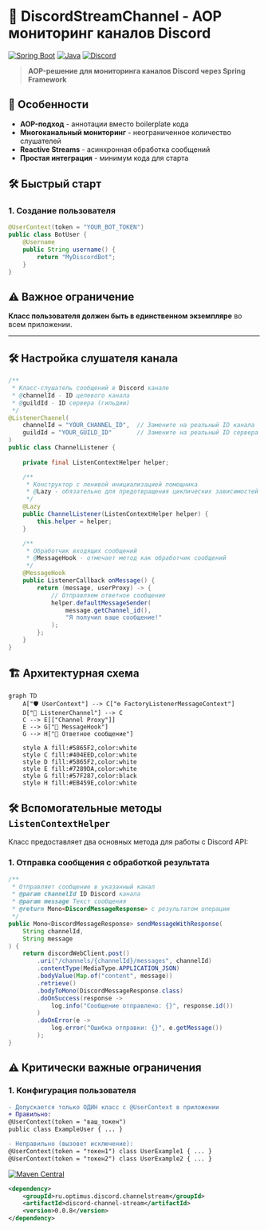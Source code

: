 # 🚀 DiscordStreamChannel - AOP мониторинг каналов Discord

[![Spring Boot](https://img.shields.io/badge/Spring_Boot-6DB33F?style=for-the-badge&logo=spring&logoColor=white)](https://spring.io/)
[![Java](https://img.shields.io/badge/Java-ED8B00?style=for-the-badge&logo=openjdk&logoColor=white)](https://java.com/)
[![Discord](https://img.shields.io/badge/Discord-5865F2?style=for-the-badge&logo=discord&logoColor=white)](https://discord.com/)

> **AOP-решение для мониторинга каналов Discord через Spring Framework**

## 🌟 Особенности
- **AOP-подход** - аннотации вместо boilerplate кода
- **Многоканальный мониторинг** - неограниченное количество слушателей
- **Reactive Streams** - асинхронная обработка сообщений
- **Простая интеграция** - минимум кода для старта

## 🛠 Быстрый старт

### 1. Создание пользователя
```java
@UserContext(token = "YOUR_BOT_TOKEN")
public class BotUser {
    @Username
    public String username() {
        return "MyDiscordBot";
    }
}
```


## ⚠️ Важное ограничение
**Класс пользователя должен быть в единственном экземпляре** во всем приложении.

---

## 🛠 Настройка слушателя канала

```java
/**
 * Класс-слушатель сообщений в Discord канале
 * @channelId - ID целевого канала
 * @guildId - ID сервера (гильдии)
 */
@ListenerChannel(
    channelId = "YOUR_CHANNEL_ID",  // Замените на реальный ID канала
    guildId = "YOUR_GUILD_ID"       // Замените на реальный ID сервера
)
public class ChannelListener {
    
    private final ListenContextHelper helper;

    /**
     * Конструктор с ленивой инициализацией помощника
     * @Lazy - обязательно для предотвращения циклических зависимостей
     */
    @Lazy
    public ChannelListener(ListenContextHelper helper) {
        this.helper = helper;
    }

    /**
     * Обработчик входящих сообщений
     * @MessageHook - отмечает метод как обработчик сообщений
     */
    @MessageHook
    public ListenerCallback onMessage() {
        return (message, userProxy) -> {
            // Отправляем ответное сообщение
            helper.defaultMessageSender(
                message.getChannel_id(), 
                "Я получил ваше сообщение!"
            );
        };
    }
}
```

## 🏗 Архитектурная схема

```mermaid
graph TD
    A["🛡 UserContext"] --> C["⚙ FactoryListenerMessageContext"]
    D["📡 ListenerChannel"] --> C
    C --> E[["Channel Proxy"]]
    E --> G["🔄 MessageHook"]
    G --> H["💬 Ответное сообщение"]
    
    style A fill:#5865F2,color:white
    style C fill:#404EED,color:white
    style D fill:#5865F2,color:white
    style E fill:#7289DA,color:white
    style G fill:#57F287,color:black
    style H fill:#EB459E,color:white
```

## 🛠️ Вспомогательные методы `ListenContextHelper`

Класс предоставляет два основных метода для работы с Discord API:

### 1. Отправка сообщения с обработкой результата
```java
/**
 * Отправляет сообщение в указанный канал
 * @param channelId ID Discord канала
 * @param message Текст сообщения
 * @return Mono<DiscordMessageResponse> с результатом операции
 */
public Mono<DiscordMessageResponse> sendMessageWithResponse(
    String channelId, 
    String message
) {
    return discordWebClient.post()
        .uri("/channels/{channelId}/messages", channelId)
        .contentType(MediaType.APPLICATION_JSON)
        .bodyValue(Map.of("content", message))
        .retrieve()
        .bodyToMono(DiscordMessageResponse.class)
        .doOnSuccess(response -> 
            log.info("Сообщение отправлено: {}", response.id())
        )
        .doOnError(e -> 
            log.error("Ошибка отправки: {}", e.getMessage())
        );
}
```

## ⚠️ Критически важные ограничения

### 1. Конфигурация пользователя
```diff
- Допускается только ОДИН класс с @UserContext в приложении
+ Правильно:
@UserContext(token = "ваш_токен")
public class ExampleUser { ... }

- Неправильно (вызовет исключение):
@UserContext(token = "токен1") class UserExample1 { ... }
@UserContext(token = "токен2") class UserExample2 { ... }
```

[![Maven Central](https://img.shields.io/maven-central/v/ru.optimus.discord.channelstream/discord-channel-stream?color=blue)](https://maven.pkg.github.com/OptimusMac/discord-stream)

```xml
<dependency>
    <groupId>ru.optimus.discord.channelstream</groupId>
    <artifactId>discord-channel-stream</artifactId>
    <version>0.0.8</version>
</dependency>
```
